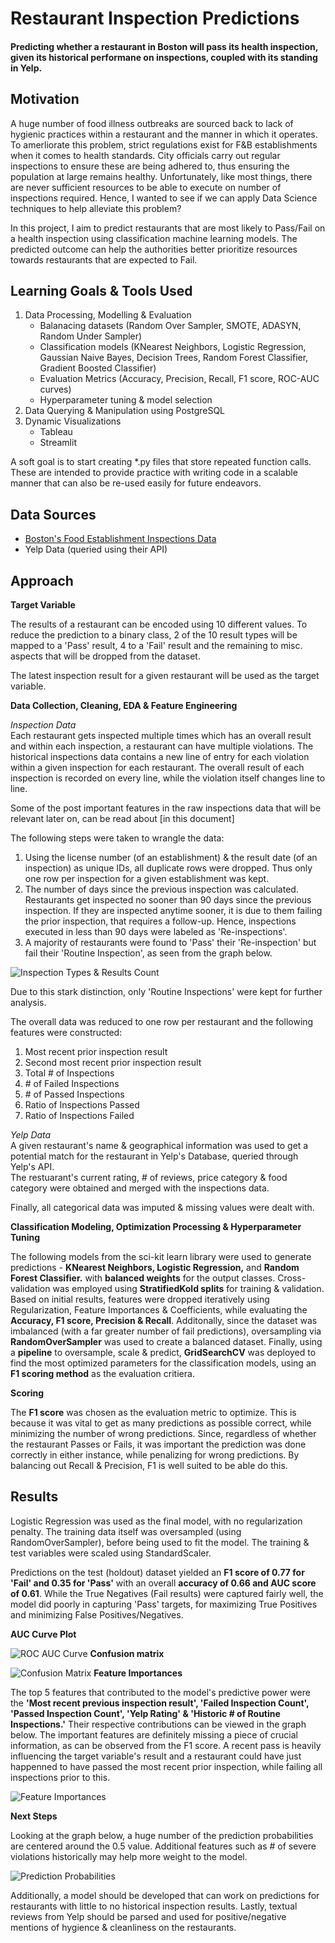 # Restaurant Inspection Predictions

#### Predicting whether a restaurant in Boston will pass its health inspection, given its historical performane on inspections, coupled with its standing in Yelp.

## Motivation

A huge number of food illness outbreaks are sourced back to lack of hygienic practices within a restaurant and the manner in which it operates. To amerliorate this problem, strict regulations exist for F&B establishments when it comes to health standards. City officials carry out regular inspections to ensure these are being adhered to, thus ensuring the population at large remains healthy. Unfortunately, like most things, there are never sufficient resources to be able to execute on number of inspections required. Hence, I wanted to see if we can apply Data Science techniques to help alleviate this problem?

In this project, I aim to predict restaurants that are most likely to Pass/Fail on a health inspection using classification machine learning models. The predicted outcome can help the authorities better prioritize resources towards restaurants that are expected to Fail. 

## Learning Goals & Tools Used

1. Data Processing, Modelling & Evaluation
    * Balanacing datasets (Random Over Sampler, SMOTE, ADASYN, Random Under Sampler)
    * Classification models (KNearest Neighbors, Logistic Regression, Gaussian Naive Bayes, Decision Trees, Random Forest Classifier, Gradient Boosted Classifier)
    * Evaluation Metrics (Accuracy, Precision, Recall, F1 score, ROC-AUC curves)
    * Hyperparameter tuning & model selection
2. Data Querying & Manipulation using PostgreSQL
3. Dynamic Visualizations
    * Tableau
    * Streamlit
  
A soft goal is to start creating \*.py files that store repeated function calls. These are intended to provide practice with writing code in a scalable manner that can also be re-used easily for future endeavors.

## Data Sources

* [Boston's Food Establishment Inspections Data](https://data.boston.gov/dataset/food-establishment-inspections) 
* Yelp Data (queried using their API)

## Approach

**Target Variable**

The results of a restaurant can be encoded using 10 different values. To reduce the prediction to a binary class, 2 of the 10 result types will be mapped to a 'Pass' result, 4 to a 'Fail' result and the remaining to misc. aspects that will be dropped from the dataset. 

The latest inspection result for a given restaurant will be used as the target variable.  


**Data Collection, Cleaning, EDA & Feature Engineering**

*Inspection Data*  
Each restaurant gets inspected multiple times which has an overall result and within each inspection, a restaurant can have multiple violations. The historical inspections data contains a new line of entry for each violation within a given inspection for each restaurant. The overall result of each inspection is recorded on every line, while the violation itself changes line to line.  

Some of the post important features in the raw inspections data that will be relevant later on, can be read about [in this document]

The following steps were taken to wrangle the data:
1. Using the license number (of an establishment) & the result date (of an inspection) as unique IDs, all duplicate rows were dropped. Thus only one row per inspection for a given establishment was kept.  
2. The number of days since the previous inspection was calculated. Restaurants get inspected no sooner than 90 days since the previous inspection. If they are inspected anytime sooner, it is due to them failing the prior inspection, that requires a follow-up. Hence, inspections executed in less than 90 days were labeled as 'Re-inspections'.  
3. A majority of restaurants were found to 'Pass' their 'Re-inspection' but fail their 'Routine Inspection', as seen from the graph below.

![Inspection Types & Results Count](./Visuals/inspections_types_results.png)

Due to this stark distinction, only 'Routine Inspections' were kept for further analysis.  

The overall data was reduced to one row per restaurant and the following features were constructed:
1. Most recent prior inspection result  
2. Second most recent prior inspection result  
3. Total # of Inspections  
3. \# of Failed Inspections  
4. \# of Passed Inspections  
5. Ratio of Inspections Passed  
6. Ratio of Inspections Failed  

*Yelp Data*  
A given restaurant's name & geographical information was used to get a potential match for the restaurant in Yelp's Database, queried through Yelp's API.    
The restuarant's current rating, # of reviews, price category & food category were obtained and merged with the inspections data. 

Finally, all categorical data was imputed & missing values were dealt with.

**Classification Modeling, Optimization Processing & Hyperparameter Tuning**

The following models from the sci-kit learn library were used to generate predictions - **KNearest Neighbors, Logistic Regression,** and **Random Forest Classifier.** with **balanced weights** for the output classes. Cross-validation was employed using **StratifiedKold splits** for training & validation. Based on initial results, features were dropped iteratively using Regularization, Feature Importances & Coefficients, while evaluating the **Accuracy, F1 score, Precision & Recall**. Additonally, since the dataset was imbalanced (with a far greater number of fail predictions), oversampling via **RandomOverSampler** was used to create a balanced dataset. Finally, using a **pipeline** to oversample, scale & predict, **GridSearchCV** was deployed to find the most optimized parameters for the classification models, using an **F1 scoring method** as the evaluation critiera.

**Scoring**

The **F1 score** was chosen as the evaluation metric to optimize. This is because it was vital to get as many predictions as possible correct, while minimizing the number of wrong predictions. Since, regardless of whether the restaurant Passes or Fails, it was important the prediction was done correctly in either instance, while penalizing for wrong predictions. By balancing out Recall & Precision, F1 is well suited to be able do this. 

## Results

Logistic Regression was used as the final model, with no regularization penalty. The training data itself was oversampled (using RandomOverSampler), before being used to fit the model. The training & test variables were scaled using StandardScaler.  

Predictions on the test (holdout) dataset yielded an **F1 score of 0.77 for 'Fail' and 0.35 for 'Pass'** with an overall **accuracy of 0.66 and AUC score of 0.61**. While the True Negatives (Fail results) were captured fairly well, the model did poorly in capturing 'Pass' targets, for maximizing True Positives and minimizing False Positives/Negatives. 

**AUC Curve Plot**

![ROC AUC Curve](./Visuals/roc_auc_curve.png)
**Confusion matrix**

![Confusion Matrix](./Visuals/confusion_matrix.png)
**Feature Importances**

The top 5 features that contributed to the model's predictive power were the **'Most recent previous inspection result', 'Failed Inspection Count', 'Passed Inspection Count', 'Yelp Rating' & 'Historic # of Routine Inspections.'** Their respective contributions can be viewed in the graph below. The important features are definitely missing a piece of crucial information, as can be observed from the F1 score. A recent pass is heavily influencing the target variable's result and a restaurant could have just happenned to have passed the most recent prior inspection, while failing all inspections prior to this. 

![Feature Importances](./Visuals/feature_importances.png)

**Next Steps**

Looking at the graph below, a huge number of the prediction probabilities are centered around the 0.5 value. Additional features such as # of severe violations historically may help more weight to the model.  

![Prediction Probabilities](./Visuals/prediction_probability-distributions.png)

Additionally, a model should be developed that can work on predictions for restaurants with little to no historical inspection results. Lastly, textual reviews from Yelp should be parsed and used for positive/negative mentions of hygience & cleanliness on the restaurants.



